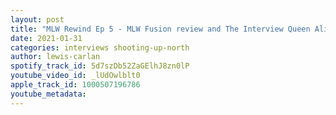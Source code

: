```yaml
---
layout: post
title: "MLW Rewind Ep 5 - MLW Fusion review and The Interview Queen Alicia Atout joins us!"
date: 2021-01-31
categories: interviews shooting-up-north
author: lewis-carlan
spotify_track_id: 5d7szDb52ZaGElhJ8zn0lP
youtube_video_id: _lUdOwlblt0
apple_track_id: 1000507196786
youtube_metadata: 
---
```


